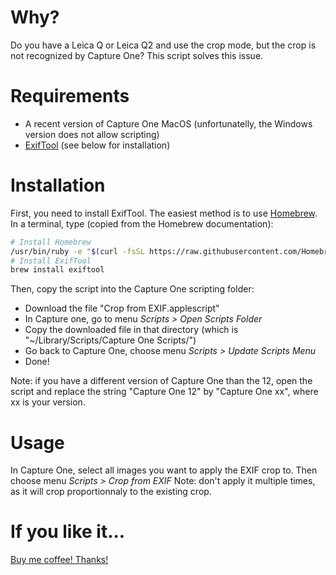 # Why?
Do you have a Leica Q or Leica Q2 and use the crop mode, but the crop is not recognized by Capture One?
This script solves this issue.

# Requirements
* A recent version of Capture One MacOS (unfortunatelly, the Windows version does not allow scripting)
* [ExifTool](https://sno.phy.queensu.ca/~phil/exiftool/) (see below for installation)

# Installation
First, you need to install ExifTool. The easiest method is to use [Homebrew](https://brew.sh/).
In a terminal, type (copied from the Homebrew documentation):
```bash
# Install Homebrew
/usr/bin/ruby -e "$(curl -fsSL https://raw.githubusercontent.com/Homebrew/install/master/install)"
# Install ExifTool
brew install exiftool
```

Then, copy the script into the Capture One scripting folder:
* Download the file "Crop from EXIF.applescript"
* In Capture one, go to menu *Scripts > Open Scripts Folder*
* Copy the downloaded file in that directory (which is  "~/Library/Scripts/Capture One Scripts/")
* Go back to Capture One, choose menu *Scripts > Update Scripts Menu*
* Done!

Note: if you have a different version of Capture One than the 12, open the script and replace the string "Capture One 12" by "Capture One xx", where xx is your version.

# Usage
In Capture One, select all images you want to apply the EXIF crop to. Then choose menu *Scripts > Crop from EXIF*
Note: don't apply it multiple times, as it will crop proportionnaly to the existing crop.

# If you like it...
[Buy me coffee! Thanks!](buymeacoff.ee/KJoYI9Dnz)
